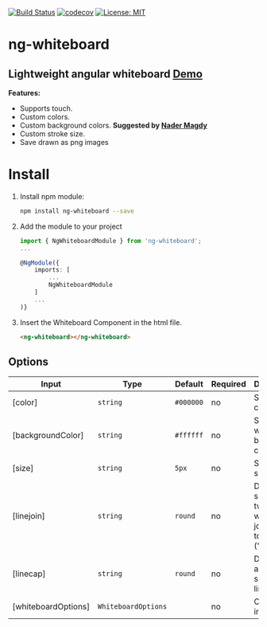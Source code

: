 [![Build Status](https://travis-ci.org/mostafazke/ng-whiteboard.svg?branch=master)](https://travis-ci.org/mostafazke/ng-whiteboard) [![codecov](https://codecov.io/gh/mostafazke/ng-whiteboard/branch/master/graph/badge.svg)](https://codecov.io/gh/mostafazke/ng-whiteboard) [![License: MIT](https://img.shields.io/badge/License-MIT-blue.svg)](https://opensource.org/licenses/MIT)

# ng-whiteboard

## Lightweight angular whiteboard [Demo](https://mostafazke.github.io/ng-whiteboard/ 'ng-whiteboard Demo')

**Features:**

- Supports touch.
- Custom colors.
- Custom background colors. **Suggested by [Nader Magdy](https://github.com/nader-magdy 'Nader Magdy')**
- Custom stroke size.
- Save drawn as png images

# Install

1. Install npm module:

   ```bash
   npm install ng-whiteboard --save
   ```

2. Add the module to your project

   ```typescript
   import { NgWhiteboardModule } from 'ng-whiteboard';
   ...

   @NgModule({
       imports: [
           ...
           NgWhiteboardModule
       ]
       ...
   )}
   ```

3. Insert the Whiteboard Component in the html file.

   ```html
   <ng-whiteboard></ng-whiteboard>
   ```

## Options

| Input               | Type                | Default   | Required | Description                                                 |
| ------------------- | ------------------- | --------- | -------- | ----------------------------------------------------------- |
| [color]             | `string`            | `#000000` | no       | Set brush color                                             |
| [backgroundColor]   | `string`            | `#ffffff` | no       | Set whiteboard background color                             |
| [size]              | `string`            | `5px`     | no       | Set brush size                                              |
| [linejoin]          | `string`            | `round`   | no       | Define the shape of two lines when joined together ('miter' | 'round' | 'bevel' | 'miter-clip' | 'arcs') |
| [linecap]           | `string`            | `round`   | no       | Define start and end shape of line ('butt'                  | 'square' | 'round') |
| [whiteboardOptions] | `WhiteboardOptions` |           | no       | Object of all inputs                                        |
